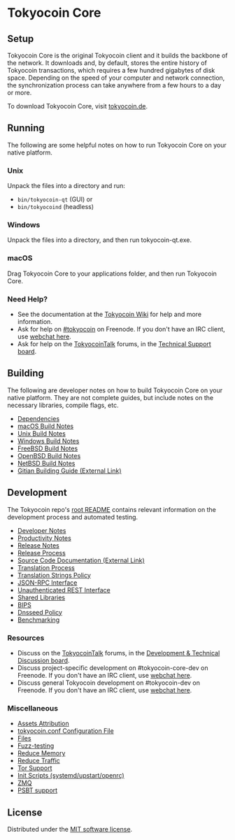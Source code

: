 Tokyocoin Core
=============

Setup
---------------------
Tokyocoin Core is the original Tokyocoin client and it builds the backbone of the network. It downloads and, by default, stores the entire history of Tokyocoin transactions, which requires a few hundred gigabytes of disk space. Depending on the speed of your computer and network connection, the synchronization process can take anywhere from a few hours to a day or more.

To download Tokyocoin Core, visit [tokyocoin.de](https://tokyocoin.de/en/download/).

Running
---------------------
The following are some helpful notes on how to run Tokyocoin Core on your native platform.

### Unix

Unpack the files into a directory and run:

- `bin/tokyocoin-qt` (GUI) or
- `bin/tokyocoind` (headless)

### Windows

Unpack the files into a directory, and then run tokyocoin-qt.exe.

### macOS

Drag Tokyocoin Core to your applications folder, and then run Tokyocoin Core.

### Need Help?

* See the documentation at the [Tokyocoin Wiki](https://en.tokyocoin.it/wiki/Main_Page)
for help and more information.
* Ask for help on [#tokyocoin](https://webchat.freenode.net/#tokyocoin) on Freenode. If you don't have an IRC client, use [webchat here](https://webchat.freenode.net/#tokyocoin).
* Ask for help on the [TokyocoinTalk](https://tokyocointalk.org/) forums, in the [Technical Support board](https://tokyocointalk.org/index.php?board=4.0).

Building
---------------------
The following are developer notes on how to build Tokyocoin Core on your native platform. They are not complete guides, but include notes on the necessary libraries, compile flags, etc.

- [Dependencies](dependencies.md)
- [macOS Build Notes](build-osx.md)
- [Unix Build Notes](build-unix.md)
- [Windows Build Notes](build-windows.md)
- [FreeBSD Build Notes](build-freebsd.md)
- [OpenBSD Build Notes](build-openbsd.md)
- [NetBSD Build Notes](build-netbsd.md)
- [Gitian Building Guide (External Link)](https://github.com/tokyocoin-core/docs/blob/master/gitian-building.md)

Development
---------------------
The Tokyocoin repo's [root README](/README.md) contains relevant information on the development process and automated testing.

- [Developer Notes](developer-notes.md)
- [Productivity Notes](productivity.md)
- [Release Notes](release-notes.md)
- [Release Process](release-process.md)
- [Source Code Documentation (External Link)](https://doxygen.tokyocoin.de/)
- [Translation Process](translation_process.md)
- [Translation Strings Policy](translation_strings_policy.md)
- [JSON-RPC Interface](JSON-RPC-interface.md)
- [Unauthenticated REST Interface](REST-interface.md)
- [Shared Libraries](shared-libraries.md)
- [BIPS](bips.md)
- [Dnsseed Policy](dnsseed-policy.md)
- [Benchmarking](benchmarking.md)

### Resources
* Discuss on the [TokyocoinTalk](https://tokyocointalk.org/) forums, in the [Development & Technical Discussion board](https://tokyocointalk.org/index.php?board=6.0).
* Discuss project-specific development on #tokyocoin-core-dev on Freenode. If you don't have an IRC client, use [webchat here](https://webchat.freenode.net/#tokyocoin-core-dev).
* Discuss general Tokyocoin development on #tokyocoin-dev on Freenode. If you don't have an IRC client, use [webchat here](https://webchat.freenode.net/#tokyocoin-dev).

### Miscellaneous
- [Assets Attribution](assets-attribution.md)
- [tokyocoin.conf Configuration File](tokyocoin-conf.md)
- [Files](files.md)
- [Fuzz-testing](fuzzing.md)
- [Reduce Memory](reduce-memory.md)
- [Reduce Traffic](reduce-traffic.md)
- [Tor Support](tor.md)
- [Init Scripts (systemd/upstart/openrc)](init.md)
- [ZMQ](zmq.md)
- [PSBT support](psbt.md)

License
---------------------
Distributed under the [MIT software license](/COPYING).
